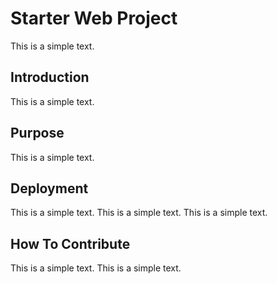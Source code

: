 # Starter Web Project

This is a simple text.

## Introduction

This is a simple text.

## Purpose

This is a simple text.

## Deployment

This is a simple text. This is a simple text. This is a simple text.

## How To Contribute
This is a simple text. This is a simple text.